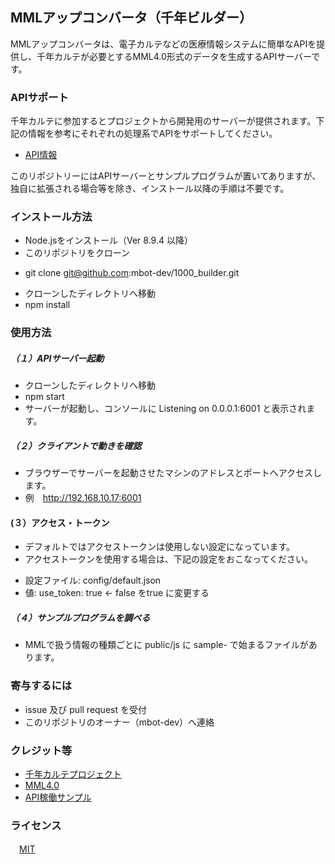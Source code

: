 ## MMLアップコンバータ（千年ビルダー）

MMLアップコンバータは、電子カルテなどの医療情報システムに簡単なAPIを提供し、千年カルテが必要とするMML4.0形式のデータを生成するAPIサーバーです。  


### APIサポート
千年カルテに参加するとプロジェクトから開発用のサーバーが提供されます。下記の情報を参考にそれぞれの処理系でAPIをサポートしてください。

 * [API情報](https://github.com/mbot-dev/1000_builder/wiki)


このリポジトリーにはAPIサーバーとサンプルプログラムが置いてありますが、独自に拡張される場合等を除き、インストール以降の手順は不要です。


### インストール方法
 * Node.jsをインストール（Ver 8.9.4 以降）
 * このリポジトリをクローン
  - git clone git@github.com:mbot-dev/1000_builder.git
 * クローンしたディレクトリへ移動
 * npm install


### 使用方法

##### （１）APIサーバー起動
 * クローンしたディレクトリへ移動
 * npm start
 * サーバーが起動し、コンソールに Listening on 0.0.0.1:6001 と表示されます。

##### （２）クライアントで動きを確認
 * ブラウザーでサーバーを起動させたマシンのアドレスとポートへアクセスします。
 * 例　http://192.168.10.17:6001

#### (３）アクセス・トークン
 * デフォルトではアクセストークンは使用しない設定になっています。
 * アクセストークンを使用する場合は、下記の設定をおこなってください。
  - 設定ファイル: config/default.json
  - 値: use_token: true  <- false をtrue に変更する

##### （４）サンプルプログラムを調べる
 * MMLで扱う情報の種類ごとに public/js に sample- で始まるファイルがあります。


### 寄与するには
 * issue 及び pull request を受付
 * このリポジトリのオーナー（mbot-dev）へ連絡


### クレジット等
 * [千年カルテプロジェクト](https://www.facebook.com/gEHR-398609153661839/)
 * [MML4.0](http://www.medxml.net/MML40j/mml4.html)
 * [API稼働サンプル](https://1000-builder.au-syd.mybluemix.net)


### ライセンス
　[MIT](https://opensource.org/licenses/mit-license.php)
